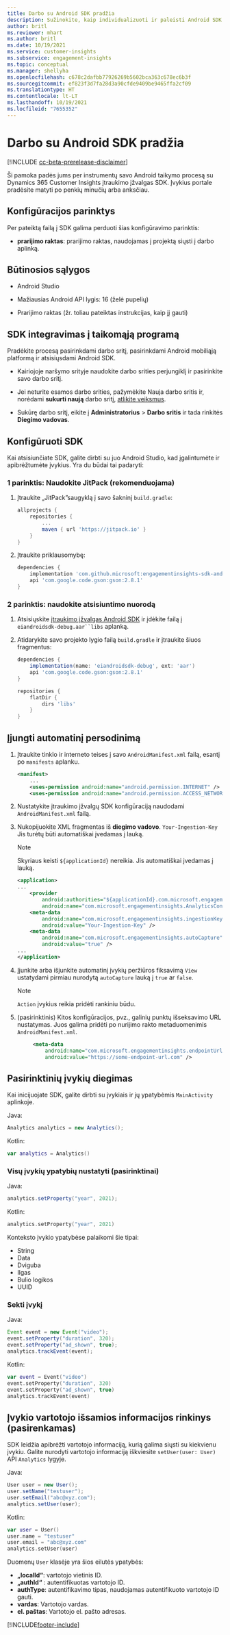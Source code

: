 ```yaml
---
title: Darbo su Android SDK pradžia
description: Sužinokite, kaip individualizuoti ir paleisti Android SDK
author: britl
ms.reviewer: mhart
ms.author: britl
ms.date: 10/19/2021
ms.service: customer-insights
ms.subservice: engagement-insights
ms.topic: conceptual
ms.manager: shellyha
ms.openlocfilehash: c678c2dafbb77926269b5602bca363c678ec6b3f
ms.sourcegitcommit: ef823f3d7fa28d3a90cfde9409be9465ffa2cf09
ms.translationtype: HT
ms.contentlocale: lt-LT
ms.lasthandoff: 10/19/2021
ms.locfileid: "7655352"
---
```

# <a name="get-started-with-the-android-sdk"></a>Darbo su Android SDK pradžia

[!INCLUDE [cc-beta-prerelease-disclaimer](includes/cc-beta-prerelease-disclaimer.md)]

Ši pamoka padės jums per instrumentų savo Android taikymo procesą su Dynamics 365 Customer Insights įtraukimo įžvalgas SDK. Įvykius portale pradėsite matyti po penkių minučių arba anksčiau.

## <a name="configuration-options"></a>Konfigūracijos parinktys
Per pateiktą failą į SDK galima perduoti šias konfigūravimo parinktis:

- **prarijimo raktas**: prarijimo raktas, naudojamas į projektą siųsti į darbo aplinką.

## <a name="prerequisites"></a>Būtinosios sąlygos

- Android Studio

- Mažiausias Android API lygis: 16 (želė pupelių)

- Prarijimo raktas (žr. toliau pateiktas instrukcijas, kaip jį gauti)

## <a name="integrate-the-sdk-into-your-application"></a>SDK integravimas į taikomąją programą
Pradėkite procesą pasirinkdami darbo sritį, pasirinkdami Android mobiliąją platformą ir atsisiųsdami Android SDK.

- Kairiojoje naršymo srityje naudokite darbo srities perjungiklį ir pasirinkite savo darbo sritį.

- Jei neturite esamos darbo srities, pažymėkite Nauja darbo sritis ir, norėdami **sukurti naują** darbo sritį, [atlikite veiksmus](create-workspace.md).

- Sukūrę darbo sritį, eikite į **Administratorius** > **Darbo sritis** ir tada rinkitės **Diegimo vadovas**.

## <a name="configure-the-sdk"></a>Konfigūruoti SDK

Kai atsisiunčiate SDK, galite dirbti su juo Android Studio, kad įgalintumėte ir apibrėžtumėte įvykius. Yra du būdai tai padaryti:
### <a name="option-1-use-jitpack-recommended"></a>1 parinktis: Naudokite JitPack (rekomenduojama)
1. Įtraukite „JitPack”saugyklą į savo šakninį `build.gradle`:
    ```gradle
    allprojects {
        repositories {
            ...
            maven { url 'https://jitpack.io' }
        }
    }
    ```

1. Įtraukite priklausomybę:
    ```gradle
    dependencies {
        implementation 'com.github.microsoft:engagementinsights-sdk-android:v1.0.0'
        api 'com.google.code.gson:gson:2.8.1'
    }
    ```

### <a name="option-2-use-download-link"></a>2 parinktis: naudokite atsisiuntimo nuorodą
1. Atsisiųskite [įtraukimo įžvalgas Android SDK](https://download.pi.dynamics.com/sdk/EI-SDKs/ei-android-sdk.zip) ir įdėkite failą į `eiandroidsdk-debug.aar``libs` aplanką.

1. Atidarykite savo projekto lygio failą `build.gradle` ir įtraukite šiuos fragmentus:
    ```gradle
    dependencies {
        implementation(name: 'eiandroidsdk-debug', ext: 'aar')
        api 'com.google.code.gson:gson:2.8.1'
    }

    repositories {
        flatDir {
            dirs 'libs'
        }
    }
    ```

## <a name="enable-auto-instrumentation"></a>Įjungti automatinį persodinimą

1. Įtraukite tinklo ir interneto teises į savo `AndroidManifest.xml` failą, esantį po `manifests` aplanku.
    ```xml
    <manifest>
        ...
        <uses-permission android:name="android.permission.INTERNET" />
        <uses-permission android:name="android.permission.ACCESS_NETWORK_STATE" />
    ```

1. Nustatykite įtraukimo įžvalgų SDK konfigūraciją naudodami `AndroidManifest.xml` failą.

1. Nukopijuokite XML fragmentas iš **diegimo vadovo**. `Your-Ingestion-Key` Jis turėtų būti automatiškai įvedamas į lauką.

   > [!NOTE]
   > Skyriaus keisti `${applicationId}` nereikia. Jis automatiškai įvedamas į lauką.


   ```xml
   <application>
   ...
       <provider
           android:authorities="${applicationId}.com.microsoft.engagementinsights.AnalyticsContentProvider"
           android:name="com.microsoft.engagementinsights.AnalyticsContentProvider" />
       <meta-data
           android:name="com.microsoft.engagementinsights.ingestionKey"
           android:value="Your-Ingestion-Key" />
       <meta-data
           android:name="com.microsoft.engagementinsights.autoCapture"
           android:value="true" />
   ...
   </application>
   ```

1. Įjunkite arba išjunkite automatinį įvykių peržiūros fiksavimą `View` ustatydami pirmiau nurodytą `autoCapture` lauką į `true` ar `false`. 

   >[!NOTE]
   >`Action` įvykius reikia pridėti rankiniu būdu.

1. (pasirinktinis) Kitos konfigūracijos, pvz., galinių punktų išseksavimo URL nustatymas. Juos galima pridėti po nurijimo rakto metaduomenimis `AndroidManifest.xml`.

   ```xml
        <meta-data
            android:name="com.microsoft.engagementinsights.endpointUrl"
            android:value="https://some-endpoint-url.com" />
   ```

## <a name="implement-custom-events"></a>Pasirinktinių įvykių diegimas

Kai inicijuojate SDK, galite dirbti su įvykiais ir jų ypatybėmis `MainActivity` aplinkoje.


Java:
```java
Analytics analytics = new Analytics();
```

Kotlin:
```kotlin
var analytics = Analytics()
```

### <a name="set-property-for-all-events-optional"></a>Visų įvykių ypatybių nustatyti (pasirinktinai)

Java:
```java
analytics.setProperty("year", 2021);
```

Kotlin:
```kotlin
analytics.setProperty("year", 2021)
```

Konteksto įvykio ypatybėse palaikomi šie tipai:
- String
- Data
- Dviguba
- Ilgas
- Bulio logikos
- UUID

### <a name="track-an-event"></a>Sekti įvykį

Java:
```java
Event event = new Event("video");
event.setProperty("duration", 320);
event.setProperty("ad_shown", true);
analytics.trackEvent(event);
```

Kotlin:
```kotlin
var event = Event("video")
event.setProperty("duration", 320)
event.setProperty("ad_shown", true)
analytics.trackEvent(event)
```

## <a name="set-user-details-for-your-event-optional"></a>Įvykio vartotojo išsamios informacijos rinkinys (pasirenkamas)

SDK leidžia apibrėžti vartotojo informaciją, kurią galima siųsti su kiekvienu įvykiu. Galite nurodyti vartotojo informaciją iškviesite `setUser(user: User)` API `Analytics` lygyje.

Java:
```java
User user = new User();
user.setName("testuser");
user.setEmail("abc@xyz.com");
analytics.setUser(user);
```

Kotlin:
```kotlin
var user = User()
user.name = "testuser"
user.email = "abc@xyz.com"
analytics.setUser(user)
```

Duomenų `User` klasėje yra šios eilutės ypatybės:

- **„localId“**: vartotojo vietinis ID.
- **„authId“** : autentifikuotas vartotojo ID.
- **authType**: autentifikavimo tipas, naudojamas autentifikuoto vartotojo ID gauti.
- **vardas**: Vartotojo vardas.
- **el. paštas**: Vartotojo el. pašto adresas.

[!INCLUDE[footer-include](../includes/footer-banner.md)]
